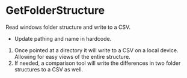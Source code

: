 # GetFolderStructure
Read windows folder structure and write to a CSV.

- Update pathing and name in hardcode. 

1. Once pointed at a directory it will write to a CSV on a local device. Allowing for easy views of the entire structure.
2. If needed, a comparison tool will write the differences in two folder structures to a CSV as well.
